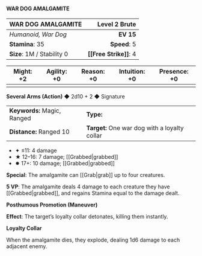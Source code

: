 #### WAR DOG AMALGAMITE

| WAR DOG AMALGAMITE         |  **Level 2 Brute** |
| :------------------------- | -----------------: |
| *Humanoid, War Dog*        |          **EV 15** |
| **Stamina**: 35            |       **Speed**: 5 |
| **Size**: 1M / Stability 0 | **[[Free Strike]]**: 4 |

| **Might**: +2 | **Agility**: +0 | **Reason**: +0 | **Intuition**: +0 | **Presence**: +0 |
| ------------- | --------------- | -------------- | ----------------- | ---------------- |
|               |                 |                |                   |                  |

**Several Arms (Action)** ◆ 2d10 + 2 ◆ Signature

|                             |                                               |
| :-------------------------- | :-------------------------------------------- |
| **Keywords:** Magic, Ranged | **Type:**                                     |
| **Distance:** Ranged 10     | **Target:** One war dog with a loyalty collar |

- ✦ ≤11: 4 damage
- ★ 12–16: 7 damage; [[Grabbed|grabbed]]
- ✸ 17+: 10 damage; [[Grabbed|grabbed]]

**Special**: The amalgamite can [[Grab|grab]] up to four creatures.

**5 VP**: The amalgamite deals 4 damage to each creature they have [[Grabbed|grabbed]], and regains Stamina equal to the damage dealt.

**Posthumous Promotion (Maneuver)**

**Effect**: The target’s loyalty collar detonates, killing them instantly.

**Loyalty Collar**

When the amalgamite dies, they explode, dealing 1d6 damage to each adjacent enemy.
